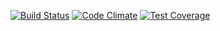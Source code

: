 


[<img src="https://travis-ci.org/softwaregravy/lancaster.svg?branch=master" alt="Build
Status" />](https://travis-ci.org/softwaregravy/lancaster)
[![Code
Climate](https://codeclimate.com/github/softwaregravy/lancaster/badges/gpa.svg)](https://codeclimate.com/github/softwaregravy/lancaster)
[![Test Coverage](https://codeclimate.com/github/mbursi/iQuote/badges/coverage.svg)](https://codeclimate.com/github/softwaregravy/lancaster)
